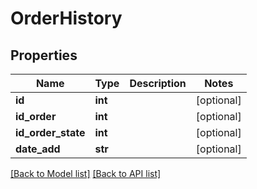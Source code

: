 # OrderHistory

## Properties
Name | Type | Description | Notes
------------ | ------------- | ------------- | -------------
**id** | **int** |  | [optional] 
**id_order** | **int** |  | [optional] 
**id_order_state** | **int** |  | [optional] 
**date_add** | **str** |  | [optional] 

[[Back to Model list]](#documentation-for-models) [[Back to API list]](#documentation-for-api-endpoints)


